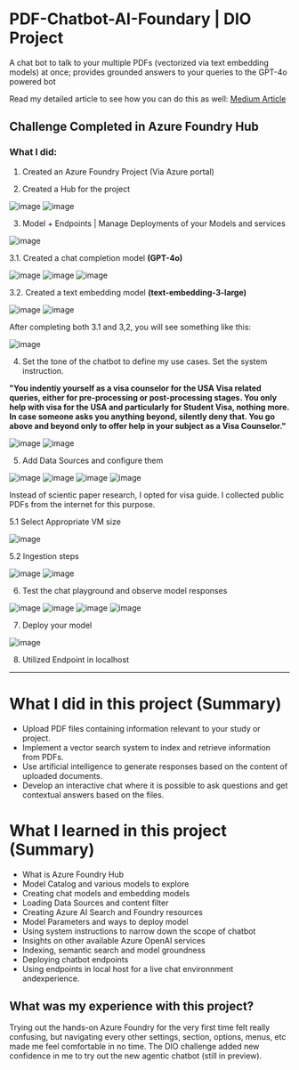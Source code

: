 # PDF-Chatbot-AI-Foundary | DIO Project
A chat bot to talk to your multiple PDFs (vectorized via text embedding models) at once; provides grounded answers to your queries to the GPT-4o powered bot

Read my detailed article to see how you can do this as well: [Medium Article](https://immrbhattarai.medium.com/make-your-own-ai-powered-pdf-chatbot-1bf661fc5ecb)

## Challenge Completed in Azure Foundry Hub

### What I did:
1. Created an Azure Foundry Project (Via Azure portal)

2. Created a Hub for the project

![image](https://github.com/user-attachments/assets/c0cfd16e-84b8-4bfb-ad50-420200da90bd)
![image](https://github.com/user-attachments/assets/ea6b80f6-1aca-4de1-905d-574944f201d0)

3. Model + Endpoints | Manage Deployments of your Models and services

![image](https://github.com/user-attachments/assets/df7335fa-0bae-40ab-9c98-e3be9efb0a98)

   3.1. Created a chat completion model **(GPT-4o)**
   
   ![image](https://github.com/user-attachments/assets/5e389892-6539-4ac6-bb4a-4c581f35f214)
   ![image](https://github.com/user-attachments/assets/c9c1e3d5-9eb0-4c21-aa85-f275313e42ce)
   ![image](https://github.com/user-attachments/assets/49ab1a09-98ed-4a18-ad43-623db9e6b8d4)


   3.2. Created a text embedding model **(text-embedding-3-large)**
   
   ![image](https://github.com/user-attachments/assets/1b49d73f-8833-4b14-8a43-fcec181446fa)
   ![image](https://github.com/user-attachments/assets/1a4972ba-fee0-4898-944d-e030fa77f67c)

After completing both 3.1 and 3,2, you will see something like this:

![image](https://github.com/user-attachments/assets/d9024574-366d-4846-939f-34e4bfbd1fb6)

4. Set the tone of the chatbot to define my use cases. Set the system instruction.
   
**"You indentiy yourself as a visa counselor for the USA Visa related queries, either for pre-processing or post-processing stages. You only help with visa for the USA and particularly for Student Visa, nothing more. In case someone asks you anything beyond, silently deny that. You go above and beyond only to offer help in your subject as a Visa Counselor."**
   
![image](https://github.com/user-attachments/assets/82c75947-9d87-4213-80bf-907895edcd27)
![image](https://github.com/user-attachments/assets/f8f73744-7988-4ba5-8703-540c9fa7c997)

   
5. Add Data Sources and configure them

![image](https://github.com/user-attachments/assets/b49e6cbd-3976-4a3e-b769-546671ac6b3f)
![image](https://github.com/user-attachments/assets/089f0d92-5c2b-42b4-bf32-b829fdba6592)
![image](https://github.com/user-attachments/assets/2274d4ea-23d4-4ae4-b53c-11c46f882cb5)
![image](https://github.com/user-attachments/assets/eb81f3ee-af4a-4a4c-8bf5-9d756078031e)

Instead of scientic paper research, I opted for visa guide. I collected public PDFs from the internet for this purpose.

   5.1 Select Appropriate VM size
   
   ![image](https://github.com/user-attachments/assets/0541dc56-c7b8-4bf3-94b9-c3837fda032c)

   5.2 Ingestion steps
   
   ![image](https://github.com/user-attachments/assets/7c96aa26-1736-4b3b-9bff-d5901d6f60f9)
   ![image](https://github.com/user-attachments/assets/77040863-9422-436e-ad48-54f625c7b902)
   
6. Test the chat playground and observe model responses

![image](https://github.com/user-attachments/assets/5da20c8e-c313-4389-a500-ad6b74c230bf)
![image](https://github.com/user-attachments/assets/5c6973dc-d472-42fb-9f65-226f9276d9c4)
![image](https://github.com/user-attachments/assets/76ccb8af-39d7-4c23-a722-682cc149e02b)
![image](https://github.com/user-attachments/assets/47998568-250d-4c64-bf1f-4087131d5c4f)

7. Deploy your model

![image](https://github.com/user-attachments/assets/97967644-dd0b-4cbb-80e8-fe26a6373743)


8. Utilized Endpoint in localhost

---
# What I did in this project (Summary)
- Upload PDF files containing information relevant to your study or project.
- Implement a vector search system to index and retrieve information from PDFs.
- Use artificial intelligence to generate responses based on the content of uploaded documents.
- Develop an interactive chat where it is possible to ask questions and get contextual answers based on the files.

# What I learned in this project (Summary)
- What is Azure Foundry Hub
- Model Catalog and various models to explore
- Creating chat models and embedding models
- Loading Data Sources and content filter
- Creating Azure AI Search and Foundry resources
- Model Parameters and ways to deploy model
- Using system instructions to narrow down the scope of chatbot
- Insights on other available Azure OpenAI services
- Indexing, semantic search and model groundness
- Deploying chatbot endpoints
- Using endpoints in local host for a live chat environnment andexperience.

## What was my experience with this project?
Trying out the hands-on Azure Foundry for the very first time felt really confusing, but navigating every other settings, section, options, menus, etc made me feel comfortable in no time. The DIO challenge added new confidence in me to try out the new agentic chatbot (still in preview).
